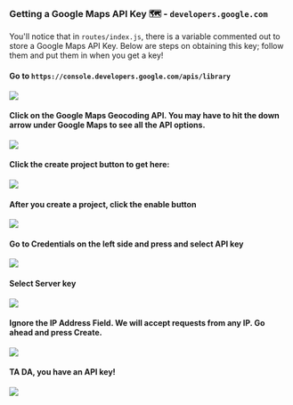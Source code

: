 ### Getting a Google Maps API Key 🗺 - `developers.google.com`
You'll notice that in `routes/index.js`, there is a variable commented out to store a Google Maps API Key. Below are steps on obtaining this key; follow them and put them in when you get a key!

#### Go to `https://console.developers.google.com/apis/library`

![](http://cl.ly/2m3H2O2u0x0j/Image%202016-06-27%20at%202.26.00%20AM.png)

#### Click on the Google Maps Geocoding API. You may have to hit the down arrow under Google Maps to see all the API options.

![](http://cl.ly/2w0c1V2v0l2m/Image%202016-06-27%20at%202.26.14%20AM.png)

#### Click the create project button to get here:

![](http://cl.ly/3J0d2f2V3a3m/Image%202016-06-27%20at%2010.30.18%20AM.png)

#### After you create a project, click the enable button

![](http://cl.ly/263A0w2B1k3Q/Image%202016-06-27%20at%202.27.06%20AM.png)

#### Go to Credentials on the left side and press and select API key

![](http://cl.ly/3N1f3G0N470v/Image%202016-06-27%20at%202.27.34%20AM.png)

#### Select Server key

![](http://cl.ly/3z3S112D0X2q/Image%202016-06-27%20at%202.27.42%20AM.png)

#### Ignore the IP Address Field. We will accept requests from any IP. Go ahead and press Create.

![](http://cl.ly/0s0Y343H012C/Image%202016-06-27%20at%202.27.50%20AM.png)

#### TA DA, you have an API key!

![](http://cl.ly/433d3c3Q1W35/Image%202016-06-27%20at%202.27.56%20AM.png)
